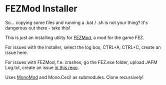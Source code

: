 FEZMod Installer
===================
So... copying some files and running a .bat / .sh is not your thing?
It's dangerous out there - take this!

This is just an installing utility for [FEZMod](https://github.com/0x0ade/FEZMod), a mod for the game FEZ.

For issues with the installer, select the log box, CTRL+A, CTRL+C, create an issue here.

For issues with FEZMod, f.e. crashes, go the FEZ.exe folder, upload JAFM Log.txt, create an issue [in this repo](https://github.com/0x0ade/FEZMod).

Uses [MonoMod](https://github.com/0x0ade/MonoMod) and Mono.Cecil as submodules. Clone recursively!
